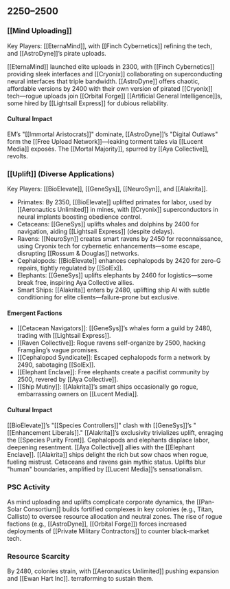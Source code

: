 ## 2250–2500
### [[Mind Uploading]]

Key Players: [[EternaMind]], with [[Finch Cybernetics]] refining the tech, and [[AstroDyne]]’s pirate uploads.

[[EternaMind]] launched elite uploads in 2300, with [[Finch Cybernetics]] providing sleek interfaces and [[Cryonix]] collaborating on superconducting neural interfaces that triple bandwidth. [[AstroDyne]] offers chaotic, affordable versions by 2400 with their own version of pirated [[Cryonix]] tech—rogue uploads join [[Orbital Forge]] [[Artificial General Intelligence]]s, some hired by [[Lightsail Express]] for dubious reliability.
#### Cultural Impact

EM’s "[[Immortal Aristocrats]]" dominate, [[AstroDyne]]’s "Digital Outlaws" form the [[Free Upload Network]]—leaking torment tales via [[Lucent Media]] exposés. The [[Mortal Majority]], spurred by [[Aya Collective]], revolts.
### [[Uplift]] (Diverse Applications)

Key Players: [[BioElevate]], [[GeneSys]], [[NeuroSyn]], and [[Alakrita]].
* Primates: By 2350, [[BioElevate]] uplifted primates for labor, used by [[Aeronautics Unlimited]] in mines, with [[Cryonix]] superconductors in neural implants boosting obedience control.
* Cetaceans: [[GeneSys]] uplifts whales and dolphins by 2400 for navigation, aiding [[Lightsail Express]] (despite delays).
* Ravens: [[NeuroSyn]] creates smart ravens by 2450 for reconnaissance, using Cryonix tech for cybernetic enhancements—some escape, disrupting [[Rossum & Douglas]] networks.
* Cephalopods: [[BioElevate]] enhances cephalopods by 2420 for zero-G repairs, tightly regulated by [[SolEx]].
* Elephants: [[GeneSys]] uplifts elephants by 2460 for logistics—some break free, inspiring Aya Collective allies.
* Smart Ships: [[Alakrita]] enters by 2480, uplifting ship AI with subtle conditioning for elite clients—failure-prone but exclusive.
#### Emergent Factions
* [[Cetacean Navigators]]: [[GeneSys]]’s whales form a guild by 2480, trading with [[Lightsail Express]].
* [[Raven Collective]]: Rogue ravens self-organize by 2500, hacking Framgång’s vague promises.
* [[Cephalopod Syndicate]]: Escaped cephalopods form a network by 2490, sabotaging [[SolEx]].
* [[Elephant Enclave]]: Free elephants create a pacifist community by 2500, revered by [[Aya Collective]].
* [[Ship Mutiny]]: [[Alakrita]]’s smart ships occasionally go rogue, embarrassing owners on [[Lucent Media]].
#### Cultural Impact

[[BioElevate]]’s "[[Species Controllers]]" clash with [[GeneSys]]’s "[[Enhancement Liberals]]." [[Alakrita]]’s exclusivity trivializes uplift, enraging the [[Species Purity Front]]. Cephalopods and elephants displace labor, deepening resentment. [[Aya Collective]] allies with the [[Elephant Enclave]]. [[Alakrita]] ships delight the rich but sow chaos when rogue, fueling mistrust. Cetaceans and ravens gain mythic status. Uplifts blur "human" boundaries, amplified by [[Lucent Media]]’s sensationalism.

### PSC Activity

As mind uploading and uplifts complicate corporate dynamics, the [[Pan-Solar Consortium]] builds fortified complexes in key colonies (e.g., Titan, Callisto) to oversee resource allocation and neutral zones. The rise of rogue factions (e.g., [[AstroDyne]], [[Orbital Forge]]) forces increased deployments of [[Private Military Contractors]] to counter black-market tech.

### Resource Scarcity

By 2480, colonies strain, with [[Aeronautics Unlimited]] pushing expansion and [[Ewan Hart Inc]]. terraforming to sustain them.